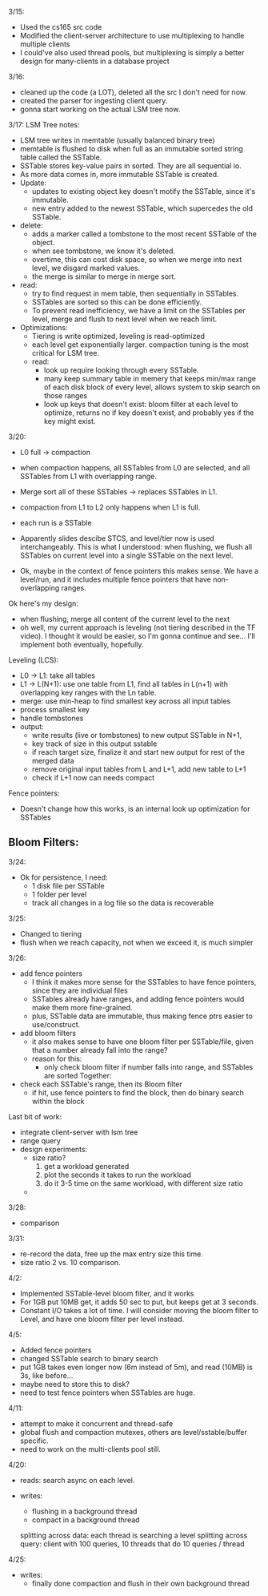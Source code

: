 3/15:
- Used the cs165 src code
- Modified the client-server architecture to use multiplexing to handle multiple clients
- I could've also used thread pools, but multiplexing is simply a better design for many-clients in a database project

3/16: 
- cleaned up the code (a LOT), deleted all the src I don't need for now. 
- created the parser for ingesting client query.
- gonna start working on the actual LSM tree now. 

3/17: 
LSM Tree notes:
- LSM tree writes in memtable (usually balanced binary tree)
- memtable is flushed to disk when full as an immutable sorted string table called the SSTable. 
- SSTable stores key-value pairs in sorted. They are all sequential io. 
- As more data comes in, more immutable SSTable is created. 
- Update: 
    - updates to existing object key doesn't motify the SSTable, since it's immutable. 
    - new entry added to the newest SSTable, which supercedes the old SSTable. 
- delete:
    - adds a marker called a tombstone to the most recent SSTable of the object.
    - when see tombstone, we know it's deleted. 
    - overtime, this can cost disk space, so when we merge into next level, we disgard marked values. 
    - the merge is similar to merge in merge sort. 
- read:
    - try to find request in mem table, then sequentially in SSTables. 
    - SSTables are sorted so this can be done efficiently. 
    - To prevent read inefficiency, we have a limit on the SSTables per level, merge and flush to next level when we reach limit. 
- Optimizations: 
    - Tiering is write optimized, leveling is read-optimized
    - each level get exponentially larger. compaction tuning is the most critical for LSM tree.
    - read:
        - look up require looking through every SSTable. 
        - many keep summary table in memery that keeps min/max range of each disk block of every level, allows system to skip search on those ranges
        - look up keys that doesn't exist: bloom filter at each level to optimize, returns no if key doesn't exist, and probably yes if the key might exist. 

3/20: 
- L0 full -> compaction
- when compaction happens, all SSTables from L0 are selected, and all SSTables from L1 with overlapping range. 
- Merge sort all of these SSTables -> replaces SSTables in L1. 
- compaction from L1 to L2 only happens when L1 is full.

- each run is a SSTable
- Apparently slides descibe STCS, and level/tier now is used interchangeably. This is what I understood: when flushing, we flush all SSTables on current level into a single SSTable on the next level. 
- Ok, maybe in the context of fence pointers this makes sense. We have a level/run, and it includes multiple fence pointers that have non-overlapping ranges. 


Ok here's my design: 
- when flushing, merge all content of the current level to the next
- oh well, my current approach is leveling (not tiering described in the TF video). I thought it would be easier, so I'm gonna continue and see... I'll implement both eventually, hopefully. 

Leveling (LCS):
- L0 -> L1: take all tables
- L1 -> L(N+1): use one table from L1, find all tables in L(n+1) with overlapping key ranges with the Ln table. 
- merge: use min-heap to find smallest key across all input tables
- process smallest key
- handle tombstones
- output: 
    - write results (live or tombstones) to new output SSTable in N+1, 
    - key track of size in this output sstable
    - if reach target size, finalize it and start new output for rest of the merged data
    - remove original input tables from L and L+1, add new table to L+1
    - check if L+1 now can needs compact


Fence pointers: 
- Doesn't change how this works, is an internal look up optimization for SSTables

Bloom Filters: 
- 

3/24:
- Ok for persistence, I need: 
    - 1 disk file per SSTable
    - 1 folder per level 
    - track all changes in a log file so the data is recoverable

3/25: 
- Changed to tiering
- flush when we reach capacity, not when we exceed it, is much simpler

3/26:
- add fence pointers
    - I think it makes more sense for the SSTables to have fence pointers, since they are individual files
    - SSTables already have ranges, and adding fence pointers would make them more fine-grained. 
    - plus, SSTable data are immutable, thus making fence ptrs easier to use/construct. 
- add bloom filters
    - it also makes sense to have one bloom filter per SSTable/file, given that a number already fall into the range? 
    - reason for this: 
        - only check bloom filter if number falls into range, and SSTables are sorted
Together: 
- check each SSTable's range, then its Bloom filter
    - if hit, use fence pointers to find the block, then do binary search within the block

Last bit of work:
- integrate client-server with lsm tree
- range query
- design experiments:
    - size ratio? 
        1. get a workload generated
        2. plot the seconds it takes to run the workload
        3. do it 3-5 time on the same workload, with different size ratio
    - 

3/28: 
- comparison

3/31: 
- re-record the data, free up the max entry size this time. 
- size ratio 2 vs. 10 comparison. 

4/2:
- Implemented SSTable-level bloom filter, and it works
- For 1GB put 10MB get, it adds 50 sec to put, but keeps get at 3 seconds. 
- Constant I/O takes a lot of time. I will consider moving the bloom filter to Level, 
and have one bloom filter per level instead. 

4/5:
- Added fence pointers
- changed SSTable search to binary search
- put 1GB takes even longer now (6m instead of 5m), and read (10MB) is 3s, like before...
- maybe need to store this to disk? 
- need to test fence pointers when SSTables are huge. 

4/11:
- attempt to make it concurrent and thread-safe
- global flush and compaction mutexes, others are level/sstable/buffer specific. 
- need to work on the multi-clients pool still. 

4/20:
- reads: search async on each level. 
- writes: 
    - flushing in a background thread
    - compact in a background thread

    splitting across data: each thread is searching a level
    splitting across query: client with 100 queries, 10 threads that do 10 queries / thread

4/25:
- writes: 
    - finally done compaction and flush in their own background thread
    